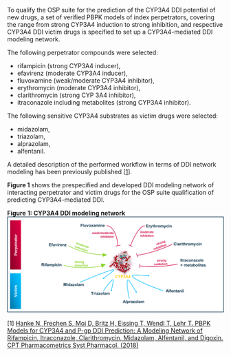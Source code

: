 
To qualify the OSP suite for the prediction of the CYP3A4 DDI potential of new drugs, a set of verified PBPK models of index perpetrators, covering the range from strong CYP3A4 induction to strong inhibition, and respective CYP3A4 DDI victim drugs is specified to set up a CYP3A4-mediated DDI modeling network. 



The following perpetrator compounds were selected: 

-	rifampicin (strong CYP3A4 inducer), 
-	efavirenz (moderate CYP3A4 inducer), 
-	fluvoxamine (weak/moderate CYP3A4 inhibitor), 
-	erythromycin (moderate CYP3A4 inhibitor), 
-	clarithromycin (strong CYP 3A4 inhibitor), 
-	itraconazole including metabolites (strong CYP3A4 inhibitor). 



The following sensitive CYP3A4 substrates as victim drugs were selected:

-	midazolam, 
-	triazolam, 
-	alprazolam,
-	alfentanil. 



A detailed description of the performed workflow in terms of DDI network modeling has been previously published [[1](#reference)].

**Figure 1** shows the prespecified and developed DDI modeling network of interacting perpetrator and victim drugs for the OSP suite qualification of predicting CYP3A4-mediated DDI.



**Figure** **1: CYP3A4 DDI modeling network**
![DDI CYP3A4 network](images/DDI_CYP3A4_Compound_Network.png)



[1] [Hanke N, Frechen S, Moj D, Britz H, Eissing T, Wendl T, Lehr T. PBPK Models for CYP3A4 and P-gp DDI Prediction: A Modeling Network of Rifampicin, Itraconazole, Clarithromycin, Midazolam, Alfentanil, and Digoxin. CPT Pharmacometrics Syst Pharmacol. (2018)](https://doi.org/10.1002/psp4.12343)